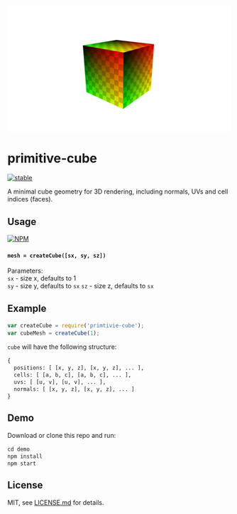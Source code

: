 ![](thumb.png)

# primitive-cube

[![stable](http://badges.github.io/stability-badges/dist/stable.svg)](http://github.com/badges/stability-badges)

A minimal cube geometry for 3D rendering, including normals, UVs and cell indices (faces).

## Usage

[![NPM](https://nodei.co/npm/primitive-cube.png)](https://www.npmjs.com/package/primitive-cube)

#### `mesh = createCube([sx, sy, sz])`

Parameters:  
`sx` - size x, defaults to 1  
`sy` - size y, defaults to `sx`
`sz` - size z, defaults to `sx`

## Example

```javascript
var createCube = require('primtivie-cube');
var cubeMesh = createCube(1);
```

`cube` will have the following structure:

```
{
  positions: [ [x, y, z], [x, y, z], ... ],
  cells: [ [a, b, c], [a, b, c], ... ],
  uvs: [ [u, v], [u, v], ... ],
  normals: [ [x, y, z], [x, y, z], ... ]
}
```

## Demo

Download or clone this repo and run:

```
cd demo
npm install
npm start
```

## License

MIT, see [LICENSE.md](http://github.com/vorg/primitive-cube/blob/master/LICENSE.md) for details.
